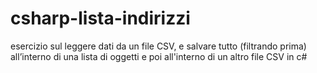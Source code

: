 # csharp-lista-indirizzi

esercizio sul leggere dati da un file CSV, e salvare tutto (filtrando prima) all’interno di una lista di oggetti e poi all'interno di un altro file CSV in c#
